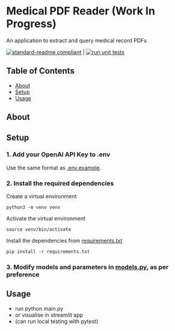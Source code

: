 # Medical PDF Reader (Work In Progress)
An application to extract and query medical record PDFs

[![standard-readme compliant](https://img.shields.io/badge/readme%20style-standard-brightgreen.svg?style=flat-square)](https://github.com/RichardLitt/standard-readme) | [![run unit tests](https://github.com/chris-lovejoy/medical-pdf-reader/actions/workflows/run_pytests.yml/badge.svg)](https://github.com/chris-lovejoy/medical-pdf-reader/actions/workflows/run_pytests.yml)


## Table of Contents

- [About](#about)
- [Setup](#setup)
- [Usage](#usage)



## About



## Setup


### 1. Add your OpenAI API Key to .env
Use the same format as [.env.example](.env.example).


### 2. Install the required dependencies

Create a virtual environment
```
python3 -m venv venv
```

Activate the virtual environment
```
source venv/bin/activate
```

Install the dependencies from [requirements.txt](./requirements.txt)
```python
pip install -r requirements.txt
```

### 3. Modify models and parameters in [models.py](./src/models.py), as per preference

<!-- TODO: consider adding a new config.py file with other considerations -->




## Usage

- run python main.py
- or visualise in streamlit app
- (can run local testing with pytest)





